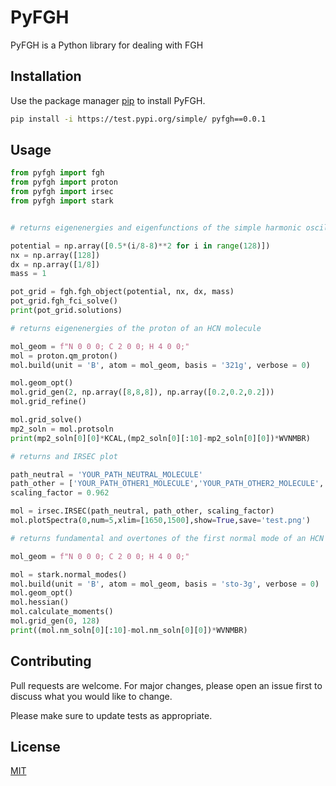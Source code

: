 # PyFGH
PyFGH is a Python library for dealing with FGH

## Installation
Use the package manager [pip](https://test.pypi.org/project/pyfgh/0.0.1/) to install PyFGH.

```bash
pip install -i https://test.pypi.org/simple/ pyfgh==0.0.1
```

## Usage

```python
from pyfgh import fgh
from pyfgh import proton
from pyfgh import irsec
from pyfgh import stark


# returns eigenenergies and eigenfunctions of the simple harmonic oscillator 

potential = np.array([0.5*(i/8-8)**2 for i in range(128)])
nx = np.array([128])
dx = np.array([1/8])
mass = 1

pot_grid = fgh.fgh_object(potential, nx, dx, mass)
pot_grid.fgh_fci_solve()
print(pot_grid.solutions)

# returns eigenenergies of the proton of an HCN molecule

mol_geom = f"N 0 0 0; C 2 0 0; H 4 0 0;"
mol = proton.qm_proton()
mol.build(unit = 'B', atom = mol_geom, basis = '321g', verbose = 0)    

mol.geom_opt()
mol.grid_gen(2, np.array([8,8,8]), np.array([0.2,0.2,0.2]))
mol.grid_refine()

mol.grid_solve()
mp2_soln = mol.protsoln
print(mp2_soln[0][0]*KCAL,(mp2_soln[0][:10]-mp2_soln[0][0])*WVNMBR)

# returns and IRSEC plot

path_neutral = 'YOUR_PATH_NEUTRAL_MOLECULE'
path_other = ['YOUR_PATH_OTHER1_MOLECULE','YOUR_PATH_OTHER2_MOLECULE', ...]
scaling_factor = 0.962

mol = irsec.IRSEC(path_neutral, path_other, scaling_factor)
mol.plotSpectra(0,num=5,xlim=[1650,1500],show=True,save='test.png')

# returns fundamental and overtones of the first normal mode of an HCN molecule

mol_geom = f"N 0 0 0; C 2 0 0; H 4 0 0;"

mol = stark.normal_modes()
mol.build(unit = 'B', atom = mol_geom, basis = 'sto-3g', verbose = 0)    
mol.geom_opt()
mol.hessian()
mol.calculate_moments()
mol.grid_gen(0, 128)
print((mol.nm_soln[0][:10]-mol.nm_soln[0][0])*WVNMBR)

```

## Contributing

Pull requests are welcome. For major changes, please open an issue first
to discuss what you would like to change.

Please make sure to update tests as appropriate.

## License

[MIT](https://choosealicense.com/licenses/mit/)

